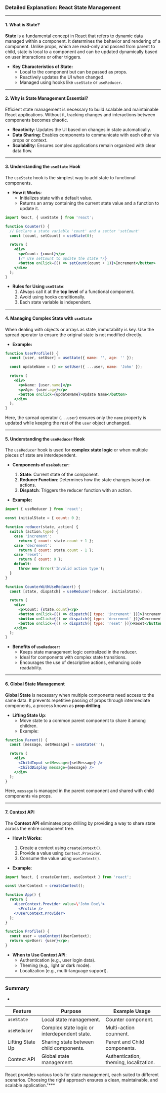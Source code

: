 ### Detailed Explanation: React State Management

---

#### **1. What is State?**

**State** is a fundamental concept in React that refers to dynamic data managed within a component. It determines the behavior and rendering of a component. Unlike props, which are read-only and passed from parent to child, state is local to a component and can be updated dynamically based on user interactions or other triggers.

- **Key Characteristics of State:**
  - Local to the component but can be passed as props.
  - Reactively updates the UI when changed.
  - Managed using hooks like `useState` or `useReducer`.

---

#### **2. Why is State Management Essential?**

Efficient state management is necessary to build scalable and maintainable React applications. Without it, tracking changes and interactions between components becomes chaotic.

- **Reactivity**: Updates the UI based on changes in state automatically.
- **Data Sharing**: Enables components to communicate with each other via props or context.
- **Scalability**: Ensures complex applications remain organized with clear data flow.

---

#### **3. Understanding the `useState` Hook**

The `useState` hook is the simplest way to add state to functional components.

- **How it Works**:
  - Initializes state with a default value.
  - Returns an array containing the current state value and a function to update it.

```jsx
import React, { useState } from 'react';

function Counter() {
  // Declare a state variable 'count' and a setter 'setCount'
  const [count, setCount] = useState(0);

  return (
    <div>
      <p>Count: {count}</p>
      {/* Use setCount to update the state */}
      <button onClick={() => setCount(count + 1)}>Increment</button>
    </div>
  );
}
```

- **Rules for Using `useState`**:
  1. Always call it at the **top level** of a functional component.
  2. Avoid using hooks conditionally.
  3. Each state variable is independent.

---

#### **4. Managing Complex State with `useState`**

When dealing with objects or arrays as state, immutability is key. Use the spread operator to ensure the original state is not modified directly.

- **Example:**
```jsx
function UserProfile() {
  const [user, setUser] = useState({ name: '', age: '' });

  const updateName = () => setUser({ ...user, name: 'John' });

  return (
    <div>
      <p>Name: {user.name}</p>
      <p>Age: {user.age}</p>
      <button onClick={updateName}>Update Name</button>
    </div>
  );
}
```

Here, the spread operator (`...user`) ensures only the `name` property is updated while keeping the rest of the `user` object unchanged.

---

#### **5. Understanding the `useReducer` Hook**

The `useReducer` hook is used for **complex state logic** or when multiple pieces of state are interdependent.

- **Components of `useReducer`:**
  1. **State**: Current state of the component.
  2. **Reducer Function**: Determines how the state changes based on actions.
  3. **Dispatch**: Triggers the reducer function with an action.

- **Example:**
```jsx
import { useReducer } from 'react';

const initialState = { count: 0 };

function reducer(state, action) {
  switch (action.type) {
    case 'increment':
      return { count: state.count + 1 };
    case 'decrement':
      return { count: state.count - 1 };
    case 'reset':
      return { count: 0 };
    default:
      throw new Error('Invalid action type');
  }
}

function CounterWithUseReducer() {
  const [state, dispatch] = useReducer(reducer, initialState);

  return (
    <div>
      <p>Count: {state.count}</p>
      <button onClick={() => dispatch({ type: 'increment' })}>Increment</button>
      <button onClick={() => dispatch({ type: 'decrement' })}>Decrement</button>
      <button onClick={() => dispatch({ type: 'reset' })}>Reset</button>
    </div>
  );
}
```

- **Benefits of `useReducer`:**
  - Keeps state management logic centralized in the reducer.
  - Ideal for components with complex state transitions.
  - Encourages the use of descriptive actions, enhancing code readability.

---

#### **6. Global State Management**

**Global State** is necessary when multiple components need access to the same data. It prevents repetitive passing of props through intermediate components, a process known as **prop drilling**.

- **Lifting State Up**:
  - Move state to a common parent component to share it among children.
  - Example:
```jsx
function Parent() {
  const [message, setMessage] = useState('');

  return (
    <div>
      <ChildInput setMessage={setMessage} />
      <ChildDisplay message={message} />
    </div>
  );
}
```

Here, `message` is managed in the parent component and shared with child components via props.

---

#### **7. Context API**

The **Context API** eliminates prop drilling by providing a way to share state across the entire component tree.

- **How It Works**:
  1. Create a context using `createContext()`.
  2. Provide a value using `Context.Provider`.
  3. Consume the value using `useContext()`.

- **Example**:
```jsx
import React, { createContext, useContext } from 'react';

const UserContext = createContext();

function App() {
  return (
    <UserContext.Provider value=\"John Doe\">
      <Profile />
    </UserContext.Provider>
  );
}

function Profile() {
  const user = useContext(UserContext);
  return <p>User: {user}</p>;
}
```

- **When to Use Context API**:
  - Authentication (e.g., user login data).
  - Theming (e.g., light or dark mode).
  - Localization (e.g., multi-language support).

---

### **Summary**
*
| **Feature**           |     **Purpose**                                   |   **Example Usage**         |              
|--------------------|-------------------------------------------|-----------------------------------------|
|`useState`         | Local state management.                   | Counter  component.      |               
|`useReducer`       | Complex state logic or interdependent state. | Multi-action counnent.      |   
|Lifting State Up   | Sharing state between child components.     | Parent and Child components.   |         
|Context API        | Global state management.                    | Authentication, theming, localization.  |

React provides various tools for state management, each suited to different scenarios. Choosing the right approach ensures a clean, maintainable, and scalable application."***
